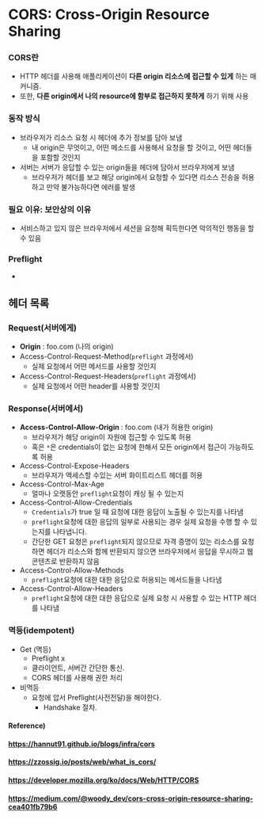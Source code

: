 # CORS: Cross-Origin Resource Sharing



### CORS란

* HTTP 헤더를 사용해 애플리케이션이 **다른 origin 리소스에 접근할 수 있게** 하는 매커니즘.
* 또한, **다른 origin에서 나의 resource에 함부로 접근하지 못하게** 하기 위해 사용



### 동작 방식

* 브라우저가 리소스 요청 시 헤더에 추가 정보를 담아 보냄
  * 내 origin은 무엇이고, 어떤 메소드를 사용해서 요청을 할 것이고, 어떤 헤더들을 포함할 것인지
* 서버는 서버가 응답할 수 있는 origin들을 헤더에 담아서 브라우저에게 보냄
  * 브라우저가 헤더를 보고 해당 origin에서 요청할 수 있다면 리소스 전송을 허용하고 만약 불가능하다면 에러를 발생



### 필요 이유: 보안상의 이유

* 서비스하고 있지 않은 브라우저에서 세션을 요청해 획득한다면 악의적인 행동을 할 수 있음



### Preflight

* 



## 헤더 목록



### Request(서버에게)

* **Origin** : foo.com (나의 origin)
* Access-Control-Request-Method(`preflight` 과정에서)
  - 실제 요청에서 어떤 메서드를 사용할 것인지
* Access-Control-Request-Headers(`preflight` 과정에서)
  - 실제 요청에서 어떤 header를 사용할 것인지



### Response(서버에서)

- **Access-Control-Allow-Origin** : foo.com (내가 허용한 origin)
  - 브라우저가 해당 origin이 자원에 접근할 수 있도록 허용
  - 혹은 `*`은 credentials이 없는 요청에 한해서 모든 origin에서 접근이 가능하도록 허용
- Access-Control-Expose-Headers
  - 브라우저가 액세스할 수있는 서버 화이트리스트 헤더를 허용
- Access-Control-Max-Age
  - 얼마나 오랫동안 `preflight`요청이 캐싱 될 수 있는지
- Access-Control-Allow-Credentials
  - `Credentials`가 true 일 때 요청에 대한 응답이 노출될 수 있는지를 나타냄
  - `preflight`요청에 대한 응답의 일부로 사용되는 경우 실제 요청을 수행 할 수 있는지를 나타냅니다.
  - 간단한 GET 요청은 `preflight`되지 않으므로 자격 증명이 있는 리소스를 요청하면 헤더가 리소스와 함께 반환되지 않으면 브라우저에서 응답을 무시하고 웹 콘텐츠로 반환하지 않음
- Access-Control-Allow-Methods
  - `preflight`요청에 대한 대한 응답으로 허용되는 메서드들을 나타냄
- Access-Control-Allow-Headers
  - `preflight`요청에 대한 대한 응답으로 실제 요청 시 사용할 수 있는 HTTP 헤더를 나타냄



### 멱등(idempotent)

* Get (멱등)
  * Preflight x
  * 클라이언트, 서버간 간단한 통신.
  * CORS 헤더를 사용해 권한 처리
* 비멱등
  * 요청에 압서 Preflight(사전전달)을 해야한다.
    * Handshake 절차.



#### Reference)

#### https://hannut91.github.io/blogs/infra/cors

#### https://zzossig.io/posts/web/what_is_cors/

#### https://developer.mozilla.org/ko/docs/Web/HTTP/CORS

#### https://medium.com/@woody_dev/cors-cross-origin-resource-sharing-cea401fb79b6